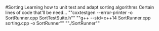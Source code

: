 #Sorting
Learning how to unit test and adapt sorting algorithms
Certain lines of code that'll be need...
""cxxtestgen --error-printer -o SortRunner.cpp SortTestSuite.h""
""g++ --std=c++14 SortRunner.cpp sorting.cpp -o SortRunner""
""./SortRunner""
